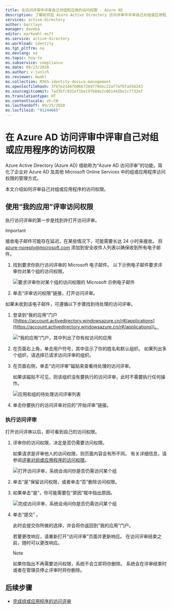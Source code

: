```yaml
---
title: 在访问评审中评审自己对组和应用的访问权限 - Azure AD
description: 了解如何在 Azure Active Directory 访问评审中评审自己对组或应用程序的访问权限。
services: active-directory
author: barclayn
manager: daveba
editor: markwahl-msft
ms.service: active-directory
ms.workload: identity
ms.tgt_pltfrm: na
ms.devlang: na
ms.topic: how-to
ms.subservice: compliance
ms.date: 09/23/2020
ms.author: v-junlch
ms.reviewer: mwahl
ms.collection: M365-identity-device-management
ms.openlocfilehash: 3fb7e21d47b06b7269779dec22af7af0fa556243
ms.sourcegitcommit: 7ad3bfc931ef1be197b8de2c061443be1cf732ef
ms.translationtype: HT
ms.contentlocale: zh-CN
ms.lasthandoff: 09/25/2020
ms.locfileid: "91244665"
---
```

# <a name="review-access-for-yourself-to-groups-or-applications-in-azure-ad-access-reviews"></a>在 Azure AD 访问评审中评审自己对组或应用程序的访问权限

Azure Active Directory (Azure AD) 借助称为“Azure AD 访问评审”的功能，简化了企业对 Azure AD 及其他 Microsoft Online Services 中的组或应用程序访问权限的管理方式。

本文介绍如何评审自己对组或应用程序的访问权限。

## <a name="review-your-access-using-my-apps"></a>使用“我的应用”评审访问权限

执行访问评审的第一步是找到并打开访问评审。

>[!IMPORTANT]
> 接收电子邮件可能存在延迟，在某些情况下，可能需要长达 24 小时来接收。 将 azure-noreply@microsoft.com 添加到安全收件人列表以确保收到所有电子邮件。

1. 找到要求你执行访问评审的 Microsoft 电子邮件。 以下示例电子邮件要求评审你对某个组的访问权限。

    ![要求评审你对某个组的访问权限的 Microsoft 示例电子邮件](./media/review-your-access/access-review-email.png)

1. 单击“评审访问权限”链接，打开访问评审。

如果未收到该电子邮件，可遵循以下步骤找到待处理的访问评审。

1. 登录到“我的应用”门户 ([https://account.activedirectory.windowsazure.cn/r#/applications](https://account.activedirectory.windowsazure.cn/r#/applications))。

    ![“我的应用”门户，其中列出了你有权访问的应用](./media/review-your-access/myapps-access-panel.png)

1. 在页面右上角，单击用户符号，其中显示了你的姓名和默认组织。 如果列出多个组织，请选择已请求访问评审的组织。

1. 在页面右侧，单击“访问评审”磁贴来查看待处理的访问评审。

    如果该磁贴不可见，则该组织没有要执行的访问评审，此时不需要执行任何操作。

    ![应用和组的待处理访问评审列表](./media/review-your-access/access-reviews-list.png)

1. 单击你要执行的访问评审对应的“开始评审”链接。

### <a name="perform-the-access-review"></a>执行访问评审

打开访问评审以后，即可看到自己的访问权限。

1. 评审你的访问权限，决定是否仍需要访问权限。

    如果请求是评审他人的访问权限，则页面内容会有所不同。 有关详细信息，请参阅[评审对组或应用程序的访问权限](perform-access-review.md)。

    ![打开访问评审，系统会询问你是否仍需访问某个组](./media/review-your-access/perform-access-review.png)

1. 单击“是”保留访问权限，或者单击“否”删除访问权限。

1. 如果单击“是”，你可能需要在“原因”框中指出原因。 

    ![完成访问评审，系统会询问你是否仍需访问某个组](./media/review-your-access/perform-access-review-submit.png)

1. 单击“提交” 。

    此时会提交你所做的选择，并会将你返回到“我的应用”门户。

    若要更改响应，请重新打开“访问评审”页面并更新响应。 在访问评审结束之前，随时可以更改响应。

    > [!NOTE]
    > 如果你指出不再需要访问权限，系统不会立即将你删除。 系统会在评审结束时或者在管理员停止评审时将你删除。

## <a name="next-steps"></a>后续步骤

- [完成组或应用程序的访问评审](complete-access-review.md)


